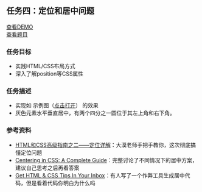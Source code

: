 ## 任务四：定位和居中问题
[查看DEMO](https://rawgit.com/cjlalala/2016-IFE/master/phase01/task04/task04.html)<br>
[查看题目](http://ife.baidu.com/2016/task/detail?taskId=4)

### 任务目标
* 实践HTML/CSS布局方式
* 深入了解position等CSS属性

### 任务描述
* 实现如 示例图（[点击打开](http://7xrp04.com1.z0.glb.clouddn.com/task_1_4_1.png)） 的效果
* 灰色元素水平垂直居中，有两个四分之一圆位于其左上角和右下角。

### 参考资料
* [HTML和CSS高级指南之二——定位详解](http://www.w3cplus.com/css/advanced-html-css-lesson2-detailed-css-positioning.html)：大漠老师手把手教你，这次彻底搞懂定位问题<br>
* [Centering in CSS: A Complete Guide](https://css-tricks.com/centering-css-complete-guide/)：完整讨论了不同情况下的居中方案，建议自己思考之后再看答案<br>
* [Get HTML & CSS Tips In Your Inbox](http://howtocenterincss.com/)：有人写了一个作弊工具生成居中代码，但是看着代码你明白为什么吗
